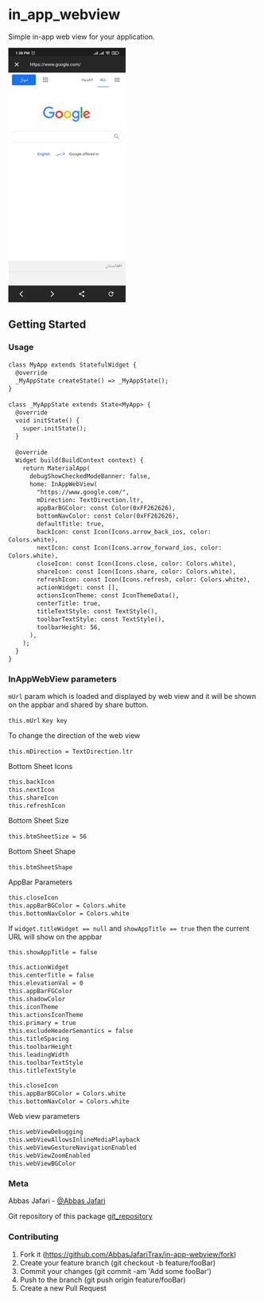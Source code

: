 # in_app_webview

Simple in-app web view for your application.

<img src="https://raw.githubusercontent.com/AbbasJafariTrax/in-app-webview/e22088c4cc0881f073c5f47589cbefe7f6414516/assets/images/browse_in.jpg" height=512px width=236px>

## Getting Started

### Usage

```
class MyApp extends StatefulWidget {
  @override
  _MyAppState createState() => _MyAppState();
}

class _MyAppState extends State<MyApp> {
  @override
  void initState() {
    super.initState();
  }

  @override
  Widget build(BuildContext context) {
    return MaterialApp(
      debugShowCheckedModeBanner: false,
      home: InAppWebView(
        "https://www.google.com/",
        mDirection: TextDirection.ltr,
        appBarBGColor: const Color(0xFF262626),
        bottomNavColor: const Color(0xFF262626),
        defaultTitle: true,
        backIcon: const Icon(Icons.arrow_back_ios, color: Colors.white),
        nextIcon: const Icon(Icons.arrow_forward_ios, color: Colors.white),
        closeIcon: const Icon(Icons.close, color: Colors.white),
        shareIcon: const Icon(Icons.share, color: Colors.white),
        refreshIcon: const Icon(Icons.refresh, color: Colors.white),
        actionWidget: const [],
        actionsIconTheme: const IconThemeData(),
        centerTitle: true,
        titleTextStyle: const TextStyle(),
        toolbarTextStyle: const TextStyle(),
        toolbarHeight: 56,
      ),
    );
  }
}
```

### InAppWebView parameters

`mUrl` param which is loaded and displayed by web view and it will be shown on the appbar and shared by
share button.

```this.mUrl```
```Key key```

To change the direction of the web view

```this.mDirection = TextDirection.ltr```

Bottom Sheet Icons

```
this.backIcon
this.nextIcon
this.shareIcon
this.refreshIcon
```

Bottom Sheet Size

```this.btmSheetSize = 56```

Bottom Sheet Shape

```this.btmSheetShape```

AppBar Parameters

```
this.closeIcon
this.appBarBGColor = Colors.white
this.bottomNavColor = Colors.white
```

If ```widget.titleWidget == null``` and ```showAppTitle == true``` then the current URL will show on
the appbar

```
this.showAppTitle = false
```

```
this.actionWidget
this.centerTitle = false
this.elevationVal = 0
this.appBarFGColor
this.shadowColor
this.iconTheme
this.actionsIconTheme
this.primary = true
this.excludeHeaderSemantics = false
this.titleSpacing
this.toolbarHeight
this.leadingWidth
this.toolbarTextStyle
this.titleTextStyle
```

```
this.closeIcon
this.appBarBGColor = Colors.white
this.bottomNavColor = Colors.white
```

Web view parameters

```
this.webViewDebugging
this.webViewAllowsInlineMediaPlayback
this.webViewGestureNavigationEnabled
this.webViewZoomEnabled
this.webViewBGColor
```

### Meta

Abbas Jafari - [@Abbas Jafari](https://www.linkedin.com/in/abbas-jafari-1355531b5/)

Git repository of this package
[git_repository](https://github.com/AbbasJafariTrax/in-app-webview/)

### Contributing

1. Fork it (https://github.com/AbbasJafariTrax/in-app-webview/fork)
2. Create your feature branch (git checkout -b feature/fooBar)
3. Commit your changes (git commit -am 'Add some fooBar')
4. Push to the branch (git push origin feature/fooBar)
5. Create a new Pull Request